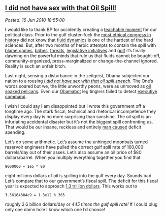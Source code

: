  
[I did not have sex with that Oil Spill!](http://bakerjd99.wordpress.com/2010/06/16/i-did-not-have-sex-with-that-oil-spill/)
----------------------------------------------------------------------------------------------------------------------------

*Posted: 16 Jun 2010 18:55:00*

I would like to thank BP for accidently creating a [teachable
moment](http://k6educators.about.com/od/educationglossary/g/gteachmoment.htm)
for our political class. Prior to the gulf cluster-fuck the [most
ethical congress in
history](http://www.breitbart.tv/pelosi-still-says-she%E2%80%99s-running-%E2%80%98most-ethical%E2%80%99-congress-ever/)
did not know that [fluid
dynamics](http://www.claymath.org/millennium/Navier-Stokes\_Equations/)
is one of the hardest of the hard sciences. But, after two months of
heroic attempts to contain the spill with [blame
games](http://www.treehugger.com/files/2010/06/breaking-down-bp-gulf-spill-blame-game.php),
[bribes](http://www.free-press-release.com/news-gulf-oil-scandal-mineral-management-services-bribery-1274902506.html),
[threats](http://www.washingtonexaminer.com/opinion/blogs/beltway-confidential/with-doj-threatening-prosecution-obama-slams-bp-for-lawyering-up-95647809.html),
[legislative
initiatives](http://www.ldjackson.net/news-politics/the-gulf-oil-spill-and-cap-and-trade/)
and
[golf](http://standbyliberty.org/2010/06/14/obama-golf-vs-the-gulf-you-decide-who-is-winning-better-yet-just-blame-bush/)
it’s finally dawning on the powerful minds that rule us that fluids
cannot be bought-off, community-organized, press-marginalized or
change-the-channel ignored. Reality is such an unfair bitch.

Last night, sensing a disturbance in the zeitgeist, Obama subjected our
nation to a rousing *[I did not have sex with that oil spill
speech](http://www.youtube.com/watch?v=Gh76oepKFc8)*. The One’s words
soared but we, the little unworthy peons, were as unmoved as [oil soaked
pelicans](http://www.aolnews.com/opinion/article/opinion-why-this-is-the-iconic-gulf-oil-spill-picture/19503566).
Even our
[Obamabot](http://www.urbandictionary.com/define.php?term=obamabot) leg
tinglers failed to detect [executive
command](http://www.realclearpolitics.com/video/2010/06/15/msnbc\_trashes\_obamas\_address\_compared\_to\_carter\_i\_dont\_sense\_executive\_command.html).

I wish I could say I am disappointed but I wrote this government off a
longtime ago. The stark fiscal, technical and rhetorical incompetence
they display every day is no more surprising than sunshine. The oil
spill is an infuriating accidental disaster but it’s not the biggest
spill confronting us. That would be our insane, reckless and entirely
[man
caused](http://newsbusters.org/blogs/tim-graham/2009/03/19/obama-speak-homeland-security-secretary-replaces-terrorism-term-man-caus)
deficit spending.

Let’s do some arithmetic. Let’s assume the unhinged moonbats turned
reservoir engineers have pulled the correct gulf spill rate of 100,000
barrels/day out of their asses. Let’s also assume an oil price of $80
dollars/barrel. When you multiply everything together you find that

    8000000 = 1e5 * 80

eight millions dollars of oil is spilling into the gulf every day.
Sounds bad. Let’s compare that to our government’s fiscal spill. The
deficit for this fiscal year is expected to approach [1.3 trillion
dollars](http://www.usdebtclock.org/). This works out to

    3.56164384e9 = 1.3e12 % 365

roughly 3.6 billion dollars/day or *445 times the gulf spill rate!* If I
could plug only one damn hole I know which one I’d choose!
